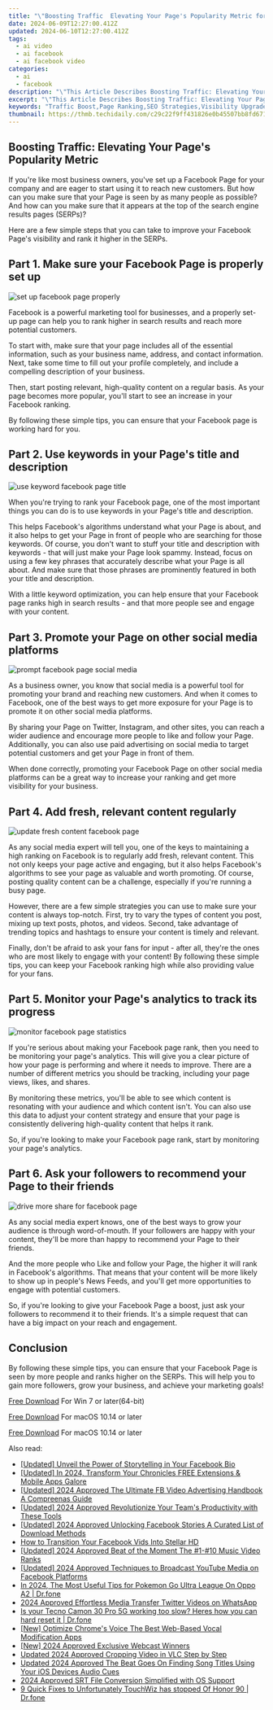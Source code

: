```yaml
---
title: "\"Boosting Traffic  Elevating Your Page's Popularity Metric for 2024\""
date: 2024-06-09T12:27:00.412Z
updated: 2024-06-10T12:27:00.412Z
tags:
  - ai video
  - ai facebook
  - ai facebook video
categories:
  - ai
  - facebook
description: "\"This Article Describes Boosting Traffic: Elevating Your Page's Popularity Metric for 2024\""
excerpt: "\"This Article Describes Boosting Traffic: Elevating Your Page's Popularity Metric for 2024\""
keywords: "Traffic Boost,Page Ranking,SEO Strategies,Visibility Upgrade,Online Promotion,Web Traffic Growth,Metric Enhancement"
thumbnail: https://thmb.techidaily.com/c29c22f9ff431826e0b45507bb8fd6710d810a2c350e0ba60cc8399b6967ad03.jpg
---
```


## Boosting Traffic: Elevating Your Page's Popularity Metric

If you're like most business owners, you've set up a Facebook Page for your company and are eager to start using it to reach new customers. But how can you make sure that your Page is seen by as many people as possible? And how can you make sure that it appears at the top of the search engine results pages (SERPs)?

Here are a few simple steps that you can take to improve your Facebook Page's visibility and rank it higher in the SERPs.

## Part 1\. Make sure your Facebook Page is properly set up

![set up facebook page properly](https://images.wondershare.com/filmora/article-images/2022/11/set-up-facebook-page-properly.jpg)

Facebook is a powerful marketing tool for businesses, and a properly set-up page can help you to rank higher in search results and reach more potential customers.

To start with, make sure that your page includes all of the essential information, such as your business name, address, and contact information. Next, take some time to fill out your profile completely, and include a compelling description of your business.

Then, start posting relevant, high-quality content on a regular basis. As your page becomes more popular, you'll start to see an increase in your Facebook ranking.

By following these simple tips, you can ensure that your Facebook page is working hard for you.

## Part 2\. Use keywords in your Page's title and description

![use keyword facebook page title](https://images.wondershare.com/filmora/article-images/2022/11/use-keyword-facebook-page-title.jpg)

When you're trying to rank your Facebook page, one of the most important things you can do is to use keywords in your Page's title and description.

This helps Facebook's algorithms understand what your Page is about, and it also helps to get your Page in front of people who are searching for those keywords. Of course, you don't want to stuff your title and description with keywords - that will just make your Page look spammy. Instead, focus on using a few key phrases that accurately describe what your Page is all about. And make sure that those phrases are prominently featured in both your title and description.

With a little keyword optimization, you can help ensure that your Facebook page ranks high in search results - and that more people see and engage with your content.

## Part 3\. Promote your Page on other social media platforms

![prompt facebook page social media](https://images.wondershare.com/filmora/article-images/2022/11/prompt-facebook-page-social-media.jpg)

As a business owner, you know that social media is a powerful tool for promoting your brand and reaching new customers. And when it comes to Facebook, one of the best ways to get more exposure for your Page is to promote it on other social media platforms.

By sharing your Page on Twitter, Instagram, and other sites, you can reach a wider audience and encourage more people to like and follow your Page. Additionally, you can also use paid advertising on social media to target potential customers and get your Page in front of them.

When done correctly, promoting your Facebook Page on other social media platforms can be a great way to increase your ranking and get more visibility for your business.

## Part 4\. Add fresh, relevant content regularly

![update fresh content facebook page](https://images.wondershare.com/filmora/article-images/2022/11/update-fresh-content-facebook-page.jpg)

As any social media expert will tell you, one of the keys to maintaining a high ranking on Facebook is to regularly add fresh, relevant content. This not only keeps your page active and engaging, but it also helps Facebook's algorithms to see your page as valuable and worth promoting. Of course, posting quality content can be a challenge, especially if you're running a busy page.

However, there are a few simple strategies you can use to make sure your content is always top-notch. First, try to vary the types of content you post, mixing up text posts, photos, and videos. Second, take advantage of trending topics and hashtags to ensure your content is timely and relevant.

Finally, don't be afraid to ask your fans for input - after all, they're the ones who are most likely to engage with your content! By following these simple tips, you can keep your Facebook ranking high while also providing value for your fans.

## Part 5\. Monitor your Page's analytics to track its progress

![monitor facebook page statistics](https://images.wondershare.com/filmora/article-images/2022/11/monitor-facebook-page-statistics.jpg)

If you're serious about making your Facebook page rank, then you need to be monitoring your page's analytics. This will give you a clear picture of how your page is performing and where it needs to improve. There are a number of different metrics you should be tracking, including your page views, likes, and shares.

By monitoring these metrics, you'll be able to see which content is resonating with your audience and which content isn't. You can also use this data to adjust your content strategy and ensure that your page is consistently delivering high-quality content that helps it rank.

So, if you're looking to make your Facebook page rank, start by monitoring your page's analytics.

## Part 6\. Ask your followers to recommend your Page to their friends

![drive more share for facebook page](https://images.wondershare.com/filmora/article-images/2022/11/drive-more-share-for-facebook-page.jpg)

As any social media expert knows, one of the best ways to grow your audience is through word-of-mouth. If your followers are happy with your content, they'll be more than happy to recommend your Page to their friends.

And the more people who Like and follow your Page, the higher it will rank in Facebook's algorithms. That means that your content will be more likely to show up in people's News Feeds, and you'll get more opportunities to engage with potential customers.

So, if you're looking to give your Facebook Page a boost, just ask your followers to recommend it to their friends. It's a simple request that can have a big impact on your reach and engagement.

## Conclusion

By following these simple tips, you can ensure that your Facebook Page is seen by more people and ranks higher on the SERPs. This will help you to gain more followers, grow your business, and achieve your marketing goals!

[Free Download](https://tools.techidaily.com/wondershare/filmora/download/) For Win 7 or later(64-bit)

[Free Download](https://tools.techidaily.com/wondershare/filmora/download/) For macOS 10.14 or later

[Free Download](https://tools.techidaily.com/wondershare/filmora/download/) For macOS 10.14 or later

<ins class="adsbygoogle"
     style="display:block"
     data-ad-format="autorelaxed"
     data-ad-client="ca-pub-7571918770474297"
     data-ad-slot="1223367746"></ins>

<ins class="adsbygoogle"
     style="display:block"
     data-ad-format="autorelaxed"
     data-ad-client="ca-pub-7571918770474297"
     data-ad-slot="1223367746"></ins>



<ins class="adsbygoogle"
     style="display:block"
     data-ad-client="ca-pub-7571918770474297"
     data-ad-slot="8358498916"
     data-ad-format="auto"
     data-full-width-responsive="true"></ins>

<span class="atpl-alsoreadstyle">Also read:</span>
<div><ul>
<li><a href="https://facebook-video-recording.techidaily.com/updated-unveil-the-power-of-storytelling-in-your-facebook-bio/"><u>[Updated] Unveil the Power of Storytelling in Your Facebook Bio</u></a></li>
<li><a href="https://facebook-video-recording.techidaily.com/updated-in-2024-transform-your-chronicles-free-extensions-and-mobile-apps-galore/"><u>[Updated] In 2024, Transform Your Chronicles  FREE Extensions & Mobile Apps Galore</u></a></li>
<li><a href="https://facebook-video-recording.techidaily.com/updated-2024-approved-the-ultimate-fb-video-advertising-handbook-a-compreenas-guide/"><u>[Updated] 2024 Approved  The Ultimate FB Video Advertising Handbook  A Compreenas Guide</u></a></li>
<li><a href="https://facebook-video-recording.techidaily.com/updated-2024-approved-revolutionize-your-teams-productivity-with-these-tools/"><u>[Updated] 2024 Approved  Revolutionize Your Team's Productivity with These Tools</u></a></li>
<li><a href="https://facebook-video-recording.techidaily.com/updated-2024-approved-unlocking-facebook-stories-a-curated-list-of-download-methods/"><u>[Updated] 2024 Approved  Unlocking Facebook Stories  A Curated List of Download Methods</u></a></li>
<li><a href="https://facebook-video-recording.techidaily.com/how-to-transition-your-facebook-vids-into-stellar-hd/"><u>How to Transition Your Facebook Vids Into Stellar HD</u></a></li>
<li><a href="https://facebook-video-recording.techidaily.com/updated-2024-approved-beat-of-the-moment-the-1-10-music-video-ranks/"><u>[Updated] 2024 Approved  Beat of the Moment  The #1-#10 Music Video Ranks</u></a></li>
<li><a href="https://facebook-video-recording.techidaily.com/updated-2024-approved-techniques-to-broadcast-youtube-media-on-facebook-platforms/"><u>[Updated] 2024 Approved  Techniques to Broadcast YouTube Media on Facebook Platforms</u></a></li>
<li><a href="https://android-pokemon-go.techidaily.com/in-2024-the-most-useful-tips-for-pokemon-go-ultra-league-on-oppo-a2-drfone-by-drfone-virtual-android/"><u>In 2024, The Most Useful Tips for Pokemon Go Ultra League On Oppo A2 | Dr.fone</u></a></li>
<li><a href="https://twitter-videos.techidaily.com/2024-approved-effortless-media-transfer-twitter-videos-on-whatsapp/"><u>2024 Approved  Effortless Media Transfer  Twitter Videos on WhatsApp</u></a></li>
<li><a href="https://techidaily.com/is-your-tecno-camon-30-pro-5g-working-too-slow-heres-how-you-can-hard-reset-it-drfone-by-drfone-reset-android-reset-android/"><u>Is your Tecno Camon 30 Pro 5G working too slow? Heres how you can hard reset it | Dr.fone</u></a></li>
<li><a href="https://extra-guidance.techidaily.com/new-optimize-chromes-voice-the-best-web-based-vocal-modification-apps/"><u>[New] Optimize Chrome's Voice  The Best Web-Based Vocal Modification Apps</u></a></li>
<li><a href="https://facebook-video-footage.techidaily.com/new-2024-approved-exclusive-webcast-winners/"><u>[New] 2024 Approved  Exclusive Webcast Winners</u></a></li>
<li><a href="https://ai-editing-video.techidaily.com/updated-2024-approved-cropping-video-in-vlc-step-by-step/"><u>Updated 2024 Approved Cropping Video in VLC Step by Step</u></a></li>
<li><a href="https://sound-optimizing.techidaily.com/updated-2024-approved-the-beat-goes-on-finding-song-titles-using-your-ios-devices-audio-cues/"><u>Updated 2024 Approved The Beat Goes On Finding Song Titles Using Your iOS Devices Audio Cues</u></a></li>
<li><a href="https://extra-approaches.techidaily.com/2024-approved-srt-file-conversion-simplified-with-os-support/"><u>2024 Approved  SRT File Conversion Simplified with OS Support</u></a></li>
<li><a href="https://howto.techidaily.com/9-quick-fixes-to-unfortunately-touchwiz-has-stopped-of-honor-90-drfone-by-drfone-fix-android-problems-fix-android-problems/"><u>9 Quick Fixes to Unfortunately TouchWiz has stopped Of Honor 90 | Dr.fone</u></a></li>
</ul></div>
